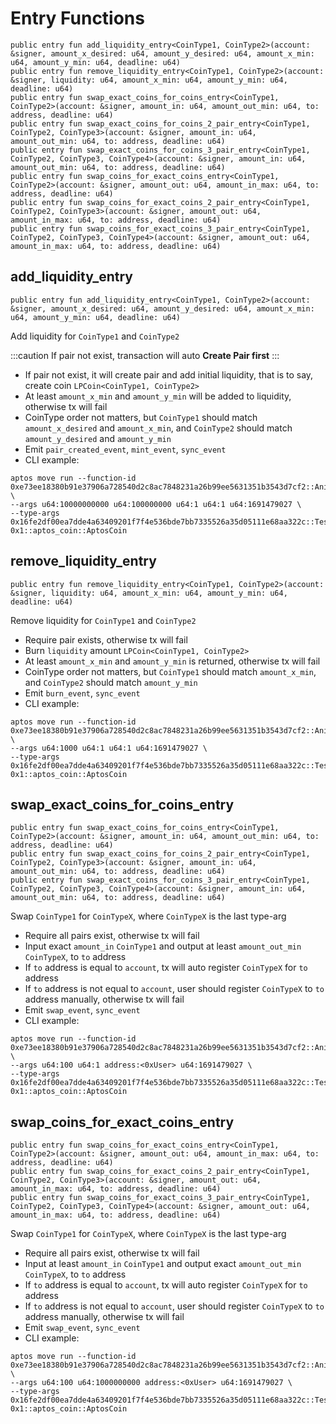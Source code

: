 # Entry Functions
```move
public entry fun add_liquidity_entry<CoinType1, CoinType2>(account: &signer, amount_x_desired: u64, amount_y_desired: u64, amount_x_min: u64, amount_y_min: u64, deadline: u64)
public entry fun remove_liquidity_entry<CoinType1, CoinType2>(account: &signer, liquidity: u64, amount_x_min: u64, amount_y_min: u64, deadline: u64)
public entry fun swap_exact_coins_for_coins_entry<CoinType1, CoinType2>(account: &signer, amount_in: u64, amount_out_min: u64, to: address, deadline: u64)
public entry fun swap_exact_coins_for_coins_2_pair_entry<CoinType1, CoinType2, CoinType3>(account: &signer, amount_in: u64, amount_out_min: u64, to: address, deadline: u64)
public entry fun swap_exact_coins_for_coins_3_pair_entry<CoinType1, CoinType2, CoinType3, CoinType4>(account: &signer, amount_in: u64, amount_out_min: u64, to: address, deadline: u64)
public entry fun swap_coins_for_exact_coins_entry<CoinType1, CoinType2>(account: &signer, amount_out: u64, amount_in_max: u64, to: address, deadline: u64)
public entry fun swap_coins_for_exact_coins_2_pair_entry<CoinType1, CoinType2, CoinType3>(account: &signer, amount_out: u64, amount_in_max: u64, to: address, deadline: u64)
public entry fun swap_coins_for_exact_coins_3_pair_entry<CoinType1, CoinType2, CoinType3, CoinType4>(account: &signer, amount_out: u64, amount_in_max: u64, to: address, deadline: u64)
```

## add_liquidity_entry
```move
public entry fun add_liquidity_entry<CoinType1, CoinType2>(account: &signer, amount_x_desired: u64, amount_y_desired: u64, amount_x_min: u64, amount_y_min: u64, deadline: u64)
```
Add liquidity for `CoinType1` and `CoinType2`

:::caution
If pair not exist, transaction will auto **Create Pair first**
:::

* If pair not exist, it will create pair and add initial liquidity, that is to say, create coin `LPCoin<CoinType1, CoinType2>`
* At least `amount_x_min` and `amount_y_min` will be added to liquidity, otherwise tx will fail
* CoinType order not matters, but `CoinType1` should match `amount_x_desired` and `amount_x_min`, and `CoinType2` should match `amount_y_desired` and `amount_y_min`
* Emit `pair_created_event`, `mint_event`, `sync_event`
* CLI example:
```
aptos move run --function-id 0xe73ee18380b91e37906a728540d2c8ac7848231a26b99ee5631351b3543d7cf2::AnimeSwapPoolV1::add_liquidity_entry \
--args u64:10000000000 u64:100000000 u64:1 u64:1 u64:1691479027 \
--type-args 0x16fe2df00ea7dde4a63409201f7f4e536bde7bb7335526a35d05111e68aa322c::TestCoinsV1::USDT 0x1::aptos_coin::AptosCoin
```

## remove_liquidity_entry
```move
public entry fun remove_liquidity_entry<CoinType1, CoinType2>(account: &signer, liquidity: u64, amount_x_min: u64, amount_y_min: u64, deadline: u64)
```
Remove liquidity for `CoinType1` and `CoinType2`
* Require pair exists, otherwise tx will fail
* Burn `liquidity` amount `LPCoin<CoinType1, CoinType2>`
* At least `amount_x_min` and `amount_y_min` is returned, otherwise tx will fail
* CoinType order not matters, but `CoinType1` should match `amount_x_min`, and `CoinType2` should match `amount_y_min`
* Emit `burn_event`, `sync_event`
* CLI example:
```
aptos move run --function-id 0xe73ee18380b91e37906a728540d2c8ac7848231a26b99ee5631351b3543d7cf2::AnimeSwapPoolV1::remove_liquidity_entry \
--args u64:1000 u64:1 u64:1 u64:1691479027 \
--type-args 0x16fe2df00ea7dde4a63409201f7f4e536bde7bb7335526a35d05111e68aa322c::TestCoinsV1::BTC 0x1::aptos_coin::AptosCoin
```

## swap_exact_coins_for_coins_entry
```move
public entry fun swap_exact_coins_for_coins_entry<CoinType1, CoinType2>(account: &signer, amount_in: u64, amount_out_min: u64, to: address, deadline: u64)
public entry fun swap_exact_coins_for_coins_2_pair_entry<CoinType1, CoinType2, CoinType3>(account: &signer, amount_in: u64, amount_out_min: u64, to: address, deadline: u64)
public entry fun swap_exact_coins_for_coins_3_pair_entry<CoinType1, CoinType2, CoinType3, CoinType4>(account: &signer, amount_in: u64, amount_out_min: u64, to: address, deadline: u64)
```
Swap `CoinType1` for `CoinTypeX`, where `CoinTypeX` is the last type-arg
* Require all pairs exist, otherwise tx will fail
* Input exact `amount_in` `CoinType1` and output at least `amount_out_min` `CoinTypeX`, to `to` address
* If `to` address is equal to `account`, tx will auto register `CoinTypeX` for `to` address
* If `to` address is not equal to `account`, user should register `CoinTypeX` to `to` address manually, otherwise tx will fail
* Emit `swap_event`, `sync_event`
* CLI example:
```
aptos move run --function-id 0xe73ee18380b91e37906a728540d2c8ac7848231a26b99ee5631351b3543d7cf2::AnimeSwapPoolV1::swap_exact_coins_for_coins_entry \
--args u64:100 u64:1 address:<0xUser> u64:1691479027 \
--type-args 0x16fe2df00ea7dde4a63409201f7f4e536bde7bb7335526a35d05111e68aa322c::TestCoinsV1::BTC 0x1::aptos_coin::AptosCoin
```

## swap_coins_for_exact_coins_entry
```move
public entry fun swap_coins_for_exact_coins_entry<CoinType1, CoinType2>(account: &signer, amount_out: u64, amount_in_max: u64, to: address, deadline: u64)
public entry fun swap_coins_for_exact_coins_2_pair_entry<CoinType1, CoinType2, CoinType3>(account: &signer, amount_out: u64, amount_in_max: u64, to: address, deadline: u64)
public entry fun swap_coins_for_exact_coins_3_pair_entry<CoinType1, CoinType2, CoinType3, CoinType4>(account: &signer, amount_out: u64, amount_in_max: u64, to: address, deadline: u64)
```
Swap `CoinType1` for `CoinTypeX`, where `CoinTypeX` is the last type-arg
* Require all pairs exist, otherwise tx will fail
* Input at least `amount_in` `CoinType1` and output exact `amount_out_min` `CoinTypeX`, to `to` address
* If `to` address is equal to `account`, tx will auto register `CoinTypeX` for `to` address
* If `to` address is not equal to `account`, user should register `CoinTypeX` to `to` address manually, otherwise tx will fail
* Emit `swap_event`, `sync_event`
* CLI example:
```
aptos move run --function-id 0xe73ee18380b91e37906a728540d2c8ac7848231a26b99ee5631351b3543d7cf2::AnimeSwapPoolV1::swap_coins_for_exact_coins_entry \
--args u64:100 u64:1000000000 address:<0xUser> u64:1691479027 \
--type-args 0x16fe2df00ea7dde4a63409201f7f4e536bde7bb7335526a35d05111e68aa322c::TestCoinsV1::BTC 0x1::aptos_coin::AptosCoin
```